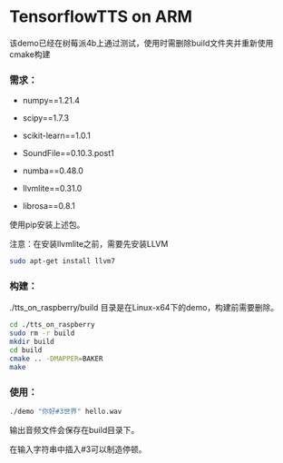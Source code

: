 # TensorflowTTS on ARM

该demo已经在树莓派4b上通过测试，使用时需删除build文件夹并重新使用cmake构建

### 需求：

- numpy==1.21.4
- scipy==1.7.3
- scikit-learn==1.0.1

- SoundFile==0.10.3.post1
- numba==0.48.0
- llvmlite==0.31.0
- librosa==0.8.1

使用pip安装上述包。

注意：在安装llvmlite之前，需要先安装LLVM

```bash
sudo apt-get install llvm7
```

### 构建：

./tts_on_raspberry/build 目录是在Linux-x64下的demo，构建前需要删除。

```bash
cd ./tts_on_raspberry
sudo rm -r build
mkdir build
cd build
cmake .. -DMAPPER=BAKER
make
```

### 使用：

```bash
./demo "你好#3世界" hello.wav
```

输出音频文件会保存在build目录下。

在输入字符串中插入#3可以制造停顿。